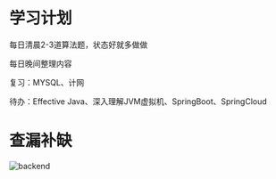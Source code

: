 # 学习计划

每日清晨2-3道算法题，状态好就多做做

每日晚间整理内容

复习：MYSQL、计网

待办：Effective Java、深入理解JVM虚拟机、SpringBoot、SpringCloud



# **查漏补缺**

![backend](C:/Users/%E4%B9%90%E4%B9%90%E5%A4%A7%E5%93%A5%E5%93%A5/Desktop/%E5%AD%A6%E4%B9%A0%E7%AC%94%E8%AE%B0/assets/backend.png)